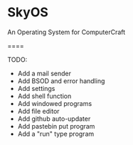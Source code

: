 SkyOS
=====

An Operating System for ComputerCraft

====

TODO:

* Add a mail sender
* Add BSOD and error handling
* Add settings
* Add shell function
* Add windowed programs
* Add file editor
* Add github auto-updater
* Add pastebin put program
* Add a "run" type program
